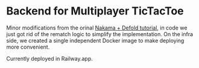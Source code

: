 # Backend for Multiplayer TicTacToe

Minor modifications from the orinal [Nakama + Defold tutorial](https://defold.com/2021/03/02/Creating-online-games-using-Nakama-and-Defold/), in code we just got rid of the rematch logic to simplify the implementation. On the infra side, we created a single independent Docker image to make deploying more convenient.

Currently deployed in Railway.app.